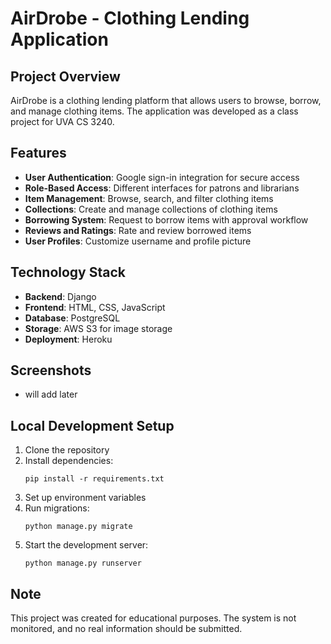 # AirDrobe - Clothing Lending Application

## Project Overview
AirDrobe is a clothing lending platform that allows users to browse, borrow, and manage clothing items. The application was developed as a class project for UVA CS 3240.

## Features
- **User Authentication**: Google sign-in integration for secure access
- **Role-Based Access**: Different interfaces for patrons and librarians
- **Item Management**: Browse, search, and filter clothing items
- **Collections**: Create and manage collections of clothing items
- **Borrowing System**: Request to borrow items with approval workflow
- **Reviews and Ratings**: Rate and review borrowed items
- **User Profiles**: Customize username and profile picture

## Technology Stack
- **Backend**: Django
- **Frontend**: HTML, CSS, JavaScript
- **Database**: PostgreSQL
- **Storage**: AWS S3 for image storage
- **Deployment**: Heroku

## Screenshots
- will add later

## Local Development Setup
1. Clone the repository
2. Install dependencies:
   ```
   pip install -r requirements.txt
   ```
3. Set up environment variables
4. Run migrations:
   ```
   python manage.py migrate
   ```
5. Start the development server:
   ```
   python manage.py runserver
   ```

## Note
This project was created for educational purposes. The system is not monitored, and no real information should be submitted.
